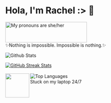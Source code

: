<h1> Hola, I'm Rachel :> 🌿
  </h1>
<a href="https://pronouns.vercel.app" title="Add pronouns to your own profile">
  <img src="https://pronouns.vercel.app/she/her?gradient=stellar" width="256" height="64" alt="My pronouns are she/her">
</a>

<br>
<h7>
✨Nothing is impossible. Impossible is nothing.✨

</h7>
</br>

![Github Stats](https://github-readme-stats.vercel.app/api?username=nitesphere08&count_private=true&show_icons=true&theme=tokyonight&include_all_commits=true&icon_color=ffffff)
<!--dark, radical, merko, gruvbox, tokyonight, onedark, cobalt, synthwave, highcontrast, dracula -->
[![GitHub Streak Stats](https://github-readme-streak-stats.herokuapp.com/?user=nitesphere08&fire=orangering=orangecurrStreakLabel=6AA9FAcurrStreakNum=6AA9FA&theme=tokyonight)](https://github.com/nitesphere08/github-readme-streak-stats)
<br></br>
![Top Languages](https://github-readme-stats.vercel.app/api/top-langs/?username=nitesphere08&theme=tokyonight)
<centre>
  <img align='left' src="https://lh4.googleusercontent.com/ivgFJTepCmcnxMr_AeJKGma9qXSVnEEPTVLM7SyOlzsFASqIwYr9KVcJ5h_xg6107urTXcCxKbVrTHBOj1J5rfVJLsoFfWmr4S7dWhl3Uo8E0zVQfThX1CiBXYYusLj7DXi0kJkSjgE" width="75">
  <br> Stuck on my laptop 24/7 </br>
  
  </centre>



<!--
**nitesphere08/nitesphere08** is a ✨ _special_ ✨ repository because its `README.md` (this file) appears on your GitHub profile.

Here are some ideas to get you started:

- 🔭 I’m currently working on ...
- 🌱 I’m currently learning ...
- 👯 I’m looking to collaborate on ...
- 🤔 I’m looking for help with ...
- 💬 Ask me about ...
- 📫 How to reach me: ...
- 😄 Pronouns: ...
- ⚡ Fun fact: ...
-->
